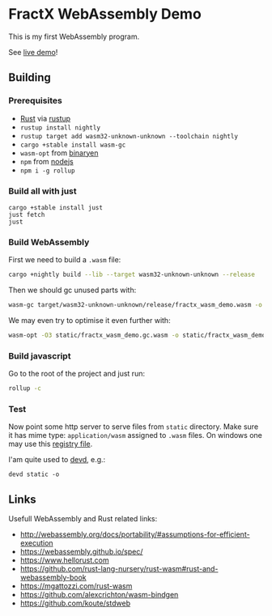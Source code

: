 FractX WebAssembly Demo
=======================

This is my first WebAssembly program.

See [live demo](https://yeondir.com/fractx-demo/)!

Building
--------

### Prerequisites

- [Rust](https://www.rust-lang.org/) via [rustup](https://www.rustup.rs)
- `rustup install nightly`
- `rustup target add wasm32-unknown-unknown --toolchain nightly`
- `cargo +stable install wasm-gc`
- `wasm-opt` from [binaryen](https://github.com/WebAssembly/binaryen#building)
- `npm` from [nodejs](https://nodejs.org/)
- `npm i -g rollup`


### Build all with just

```
cargo +stable install just
just fetch
just
```

### Build WebAssembly

First we need to build a `.wasm` file:

```sh
cargo +nightly build --lib --target wasm32-unknown-unknown --release
```

Then we should gc unused parts with:

```sh
wasm-gc target/wasm32-unknown-unknown/release/fractx_wasm_demo.wasm -o static/fractx_wasm_demo.gc.wasm
```

We may even try to optimise it even further with:

```sh
wasm-opt -O3 static/fractx_wasm_demo.gc.wasm -o static/fractx_wasm_demo.gc.opt.wasm
```

### Build javascript

Go to the root of the project and just run:

```sh
rollup -c
```

### Test

Now point some http server to serve files from `static` directory.
Make sure it has mime type: `application/wasm` assigned to `.wasm` files.
On windows one may use this [registry file](resources/wasm.mime-type.reg).

I'am quite used to [devd](https://github.com/cortesi/devd/releases), e.g.:

```
devd static -o
```


Links
-----

Usefull WebAssembly and Rust related links:

- http://webassembly.org/docs/portability/#assumptions-for-efficient-execution
- https://webassembly.github.io/spec/
- https://www.hellorust.com
- https://github.com/rust-lang-nursery/rust-wasm#rust-and-webassembly-book
- https://mgattozzi.com/rust-wasm
- https://github.com/alexcrichton/wasm-bindgen
- https://github.com/koute/stdweb
